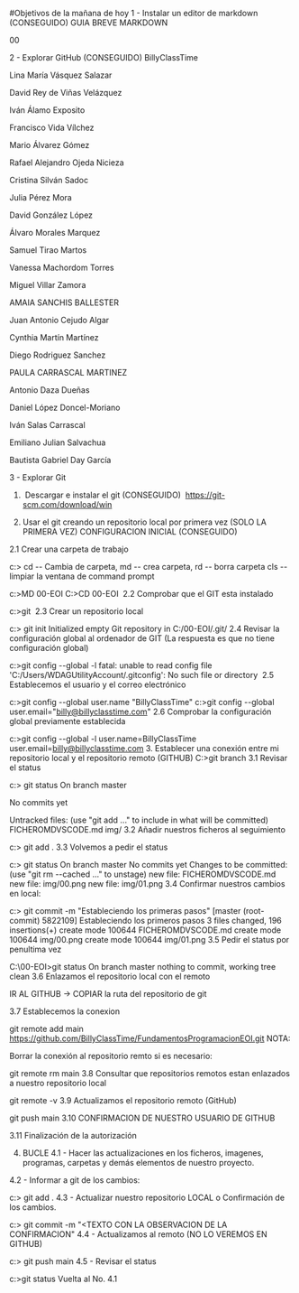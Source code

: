 #Objetivos de la mañana de hoy
1 - Instalar un editor de markdown (CONSEGUIDO)
GUIA BREVE MARKDOWN

00

2 - Explorar GitHub (CONSEGUIDO)
BillyClassTime

Lina María Vásquez Salazar

David Rey de Viñas Velázquez

Iván Álamo Exposito

Francisco Vida Vílchez

Mario Álvarez Gómez

Rafael Alejandro Ojeda Nicieza

Cristina Silván Sadoc

Julia Pérez Mora

David González López

Álvaro Morales Marquez

Samuel Tirao Martos

Vanessa Machordom Torres

Miguel Villar Zamora

AMAIA SANCHIS BALLESTER

Juan Antonio Cejudo Algar

Cynthia Martín Martínez

Diego Rodriguez Sanchez

PAULA CARRASCAL MARTINEZ

Antonio Daza Dueñas

Daniel López Doncel-Moriano

Iván Salas Carrascal

Emiliano Julian Salvachua

Bautista Gabriel Day García

3 - Explorar Git
1. ​ Descargar e instalar el git (CONSEGUIDO)
​ https://git-scm.com/download/win

2. Usar el git creando un repositorio local por primera vez (SOLO LA PRIMERA VEZ)
CONFIGURACION INICIAL (CONSEGUIDO)

2.1 Crear una carpeta de trabajo

c:> cd -- Cambia de carpeta, md -- crea carpeta, rd -- borra carpeta
    cls -- limpiar la ventana de command prompt
    
c:>MD 00-EOI
C:>CD 00-EOI
​ 2.2 Comprobar que el GIT esta instalado

c:>git
​ 2.3 Crear un repositorio local

c:> git init 
Initialized empty Git repository in C:/00-EOI/.git/
​ 2.4 Revisar la configuración global al ordenador de GIT (La respuesta es que no tiene configuración global)

c:>git config --global -l
fatal: unable to read config file 'C:/Users/WDAGUtilityAccount/.gitconfig': No such file or directory
​ 2.5 Establecemos el usuario y el correo electrónico

c:>git config --global user.name "BillyClassTime"
c:>git config --global user.email="billy@billyclasstime.com" 
2.6 Comprobar la configuración global previamente establecida

c:>git config --global -l
user.name=BillyClassTime
user.email=billy@billyclasstime.com
3. Establecer una conexión entre mi repositorio local y el repositorio remoto (GITHUB)
C:>git branch
<no muestra nada>
3.1 Revisar el status

c:> git status
On branch master

No commits yet

Untracked files:
  (use "git add <file>..." to include in what will be committed)
        FICHEROMDVSCODE.md
        img/
3.2 Añadir nuestros ficheros al seguimiento

c:> git add .
3.3 Volvemos a pedir el status

c:> git status
On branch master
No commits yet
Changes to be committed:
  (use "git rm --cached <file>..." to unstage)
        new file:   FICHEROMDVSCODE.md
        new file:   img/00.png
        new file:   img/01.png
3.4 Confirmar nuestros cambios en local:

c:> git commit -m "Estableciendo los primeras pasos"
[master (root-commit) 5822109] Estableciendo los primeros pasos
 3 files changed, 196 insertions(+)
 create mode 100644 FICHEROMDVSCODE.md
 create mode 100644 img/00.png
 create mode 100644 img/01.png
3.5 Pedir el status por penultima vez

C:\00-EOI>git status
On branch master
nothing to commit, working tree clean
3.6 Enlazamos el repositorio local con el remoto

IR AL GITHUB -> COPIAR la ruta del repositorio de git


3.7 Establecemos la conexion

git remote add main https://github.com/BillyClassTime/FundamentosProgramacionEOI.git
NOTA:

Borrar la conexión al repositorio remto si es necesario:

git remote rm main
3.8 Consultar que repositorios remotos estan enlazados a nuestro repositorio local

git remote -v
3.9 Actualizamos el repositorio remoto (GitHub)

git push main
3.10 CONFIRMACION DE NUESTRO USUARIO DE GITHUB



3.11 Finalización de la autorización



4. BUCLE
4.1 - Hacer las actualizaciones en los ficheros, imagenes, programas, carpetas y demás elementos de nuestro proyecto.

4.2 - Informar a git de los cambios:

c:><caperta del proyecto> git add .
4.3 - Actualizar nuestro repositorio LOCAL o Confirmación de los cambios.

c:><caperta del proyecto> git commit -m "<TEXTO CON LA OBSERVACION DE LA CONFIRMACION"
4.4 - Actualizamos al remoto (NO LO VEREMOS EN GITHUB)

c:><caperta del proyecto> git push main
4.5 - Revisar el status

c:><caperta del proyecto>git status
Vuelta al No. 4.1
